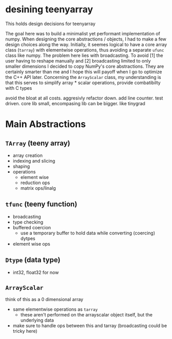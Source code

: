 # desining teenyarray
This holds design decisions for teenyarray

The goal here was to build a minimalist yet performant implementation of numpy. 
When designing the core abstractions / objects, I had to make a few design choices along the way. Initially, it seemes logical to have a core array class (`tarray`) with elementwise operations, thus avoiding a separate `ufunc` class like numpy. The problem here lies with broadcasting. To avoid [1] the user having to reshape manually and [2] broadcasting limited to only smaller dimensions I decided to copy NumPy's core abstractions. They are certainly smarter than me and I hope this will payoff when I go to optimize the C++ API later. Concerning the `ArrayScalar` class, my understanding is that this serves to simplify array * scalar operations, provide combatibilty with C types

avoid the bloat at all costs. aggresivly refactor down. add line counter. test driven. core lib small, encompasing lib can be bigger. like tinygrad

# Main Abstractions

## `TArray` (teeny array)
- array creation
- indexing and slicing
- shaping
- operations
  - element wise
  - reduction ops
  - matrix ops/linalg

## `tfunc` (teeny function)
- broadcasting
- type checking
- buffered coercion
  - use a temporary buffer to hold data while converting (coercing) dytpes
- element wise ops

## `Dtype` (data type)
- int32, float32 for now

## `ArrayScalar`
think of this as a 0 dimensional array
- same elementwise operations as `tarray`
  - these aren't performed on the arrayscalar object itself, but the underlying data
- make sure to handle ops between this and tarray (broadcasting could be tricky here)